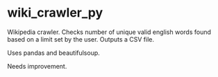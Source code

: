 # wiki_crawler_py
Wikipedia crawler. 
Checks number of unique valid english words found based on a limit set by the user. 
Outputs a CSV file. 

Uses pandas and beautifulsoup.

Needs improvement.
